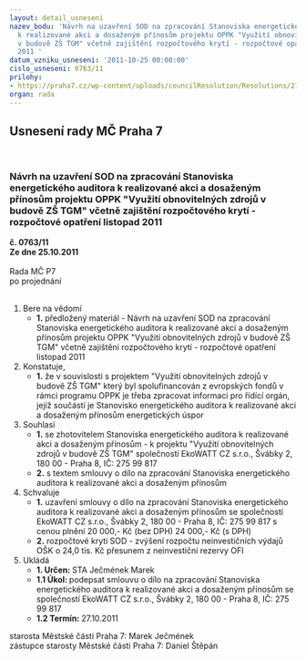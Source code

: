 ```yaml
---
layout: detail_usneseni
nazev_bodu: 'Návrh na uzavření SOD na zpracování Stanoviska energetického auditora
  k realizované akci a dosaženým přínosům projektu OPPK "Využití obnovitelných zdrojů
  v budově ZŠ TGM" včetně zajištění rozpočtového krytí - rozpočtové opatření listopad
  2011 '
datum_vzniku_usneseni: '2011-10-25 00:00:00'
cislo_usneseni: 0763/11
prilohy:
- https://praha7.cz/wp-content/uploads/councilResolution/Resolutions/21262/49-11-smlouva_o_d%c3%adlo_%c4%8d._11282.pdf
organ: rada
---
```

<div id="ucUsn_pList" class="usn">
	<span><h2>Usnesení rady MČ Praha 7 </h2>
<br></span><div class="standBody">
<span><h3>Návrh na uzavření SOD na zpracování Stanoviska energetického auditora k realizované akci a dosaženým přínosům projektu OPPK "Využití obnovitelných zdrojů v budově ZŠ TGM" včetně zajištění rozpočtového krytí - rozpočtové opatření listopad 2011 </h3></span><div class="center">
		<strong>č. 0763/11</strong><br>
	</div>
<div class="center">
		<strong>Ze dne 25.10.2011</strong><br><br>
	</div>Rada MČ P7<br> po projednání<br><br><ol>
<li>Bere na vědomí<ul><li>
<strong>1.</strong> předložený materiál - Návrh na uzavření SOD na zpracování Stanoviska energetického auditora k realizované akci a dosaženým přínosům projektu OPPK "Využití obnovitelných zdrojů v budově ZŠ TGM" včetně zajištění rozpočtového krytí - rozpočtové opatření listopad 2011 </li></ul>
</li>
<li>Konstatuje,<ul><li>
<strong>1.</strong> že v souvislosti s projektem "Využití obnovitelných zdrojů v budově ZŠ TGM" který byl spolufinancován z evropských fondů v rámci programu OPPK je třeba zpracovat informaci pro řídící orgán, jejíž součástí je Stanovisko energetického auditora k realizované akci a dosaženým přínosům energetických úspor  </li></ul>
</li>
<li>Souhlasí<ul>
<li>
<strong>1.</strong> se zhotovitelem Stanoviska energetického auditora k realizované akci a dosaženým přínosům - k projektu "Využití obnovitelných zdrojů v budově  ZŠ TGM" společností EkoWATT CZ s.r.o., Švábky 2, 180 00 - Praha 8,  IČ: 275 99 817 </li>
<li>
<strong>2.</strong> s textem smlouvy o dílo na zpracování Stanoviska energetického auditora k realizované akci a dosaženým přínosům </li>
</ul>
</li>
<li>Schvaluje<ul>
<li>
<strong>1.</strong> uzavření smlouvy o dílo na zpracování Stanoviska energetického auditora k realizované akci a dosaženým přínosům se společností EkoWATT CZ s.r.o., Švábky 2, 180 00 - Praha 8, IČ: 275 99 817 s cenou plnění 20 000,- Kč (bez DPH)  24 000,- Kč (s DPH)  </li>
<li>
<strong>2.</strong> rozpočtové krytí SOD - zvýšení rozpočtu neinvestičních výdajů OŠK o  24,0 tis. Kč  přesunem z neinvestiční rezervy OFI </li>
</ul>
</li>
<li>Ukládá<ul>
<li>
<strong>1. Určen: </strong>STA Ječmének Marek</li>
<li>
<strong>1.1 Úkol: </strong>podepsat smlouvu o dílo na zpracování Stanoviska energetického auditora k realizované akci a dosaženým přínosům se společností EkoWATT CZ s.r.o., Švábky 2, 180 00 - Praha 8, IČ: 275 99 817 </li>
<li>
<strong>1.2 Termín: </strong>27.10.2011</li>
</ul>
</li>
</ol>starosta Městské části Praha 7: Marek Ječmének<br>zástupce starosty Městské části Praha 7: Daniel Štěpán 
</div>
</div>